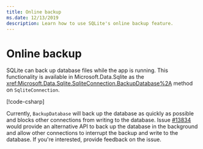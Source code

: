 ```yaml
---
title: Online backup
ms.date: 12/13/2019
description: Learn how to use SQLite's online backup feature.
---
```

# Online backup

SQLite can back up database files while the app is running. This functionality is available in Microsoft.Data.Sqlite as the <xref:Microsoft.Data.Sqlite.SqliteConnection.BackupDatabase%2A> method on `SqliteConnection`.

[!code-csharp[](../../../../samples/snippets/standard/data/sqlite/BackupSample/Program.cs?name=snippet_Backup)]

Currently, `BackupDatabase` will back up the database as quickly as possible and blocks other connections from writing to the database. Issue [#13834](https://github.com/aspnet/EntityFrameworkCore/issues/13834) would provide an alternative API to back up the database in the background and allow other connections to interrupt the backup and write to the database. If you're interested, provide feedback on the issue.
